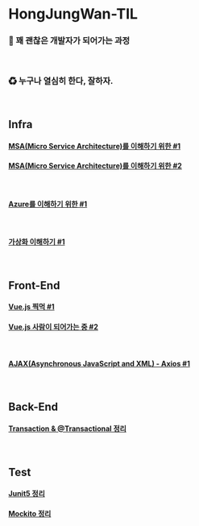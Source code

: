 # HongJungWan-TIL

### 🌱 꽤 괜찮은 개발자가 되어가는 과정

<br>

### ♻ 누구나 열심히 한다, 잘하자.

<br>

## Infra

#### [MSA(Micro Service Architecture)를 이해하기 위한 #1](https://github.com/HongJungWan/HongJungWan-TIL/blob/main/MSA%EB%A5%BC_%EC%9D%B4%ED%95%B4%ED%95%98%EA%B8%B0_%EC%9C%84%ED%95%9C_%231.md)

#### [MSA(Micro Service Architecture)를 이해하기 위한 #2](https://github.com/HongJungWan/HongJungWan-TIL/blob/main/MSA%EB%A5%BC_%EC%9D%B4%ED%95%B4%ED%95%98%EA%B8%B0_%EC%9C%84%ED%95%9C_%232.md)

<br>

#### [Azure를 이해하기 위한 #1](https://github.com/HongJungWan/HongJungWan-TIL/blob/main/Azure%EB%A5%BC_%EC%9D%B4%ED%95%B4%ED%95%98%EA%B8%B0_%EC%9C%84%ED%95%9C_%231.md)

<br>

#### [가상화 이해하기 #1](https://github.com/HongJungWan/HongJungWan-TIL/blob/main/%EA%B0%80%EC%83%81%ED%99%94_%EC%9D%B4%ED%95%B4%ED%95%98%EA%B8%B0_%231.md)

<br>

## Front-End

#### [Vue.js 찍먹 #1](https://github.com/HongJungWan/HongJungWan-TIL/blob/main/Vue.js_%EC%B0%8D%EB%A8%B9_%231.md)

#### [Vue.js 사람이 되어가는 중 #2](https://github.com/HongJungWan/HongJungWan-TIL/blob/main/Vue.js_%EC%82%AC%EB%9E%8C%EC%9D%B4_%EB%90%98%EC%96%B4%EA%B0%80%EB%8A%94_%EC%A4%91_%232.md)

<br>

#### [AJAX(Asynchronous JavaScript and XML) - Axios #1](https://github.com/HongJungWan/HongJungWan-TIL/blob/main/ajax_axios_%231.md)

<br>

## Back-End

#### [Transaction & @Transactional 정리](https://github.com/HongJungWan/HongJungWan-TIL/blob/main/Transaction_%40Transactional_%EC%B4%9D%EC%A0%95%EB%A6%AC.md)

<br>

## Test

#### [Junit5 정리](https://github.com/HongJungWan/HongJungWan-TIL/blob/main/Junit5.md)

#### [Mockito 정리](https://github.com/HongJungWan/HongJungWan-TIL/blob/main/Mockito.md)

<br>